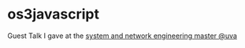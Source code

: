 # os3javascript

Guest Talk I gave at the [system and network engineering master @uva](https://www.os3.nl)
